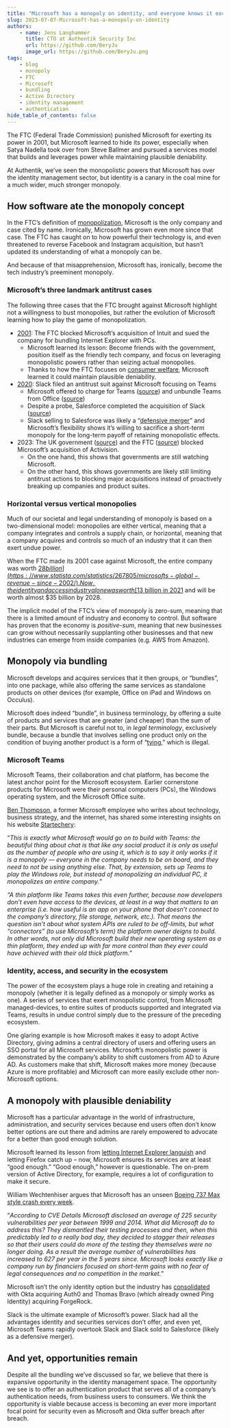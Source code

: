 ```yaml
---
title: "Microsoft has a monopoly on identity, and everyone knows it except the FTC"
slug: 2023-07-07-Microsoft-has-a-monopoly-on-identity
authors:
    - name: Jens Langhammer
      title: CTO at Authentik Security Inc
      url: https://github.com/BeryJu
      image_url: https://github.com/BeryJu.png
tags:
    - blog
    - monopoly
    - FTC
    - Microsoft
    - bundling
    - Active Directory
    - identity management
    - authentication
hide_table_of_contents: false
---
```


The FTC (Federal Trade Commission) punished Microsoft for exerting its power in 2001, but Microsoft learned to hide its power, especially when Satya Nadella took over from Steve Ballmer and pursued a services model that builds and leverages power while maintaining plausible deniability.

At Authentik, we’ve seen the monopolistic powers that Microsoft has over the identity management sector, but identity is a canary in the coal mine for a much wider, much stronger monopoly.

<!--truncate-->

## How software ate the monopoly concept

In the FTC’s definition of [monopolization](https://www.ftc.gov/advice-guidance/competition-guidance/guide-antitrust-laws/single-firm-conduct/monopolization-defined), Microsoft is the only company and case cited by name. Ironically, Microsoft has grown even more since that case. The FTC has caught on to how powerful their technology is, and even threatened to reverse Facebook and Instagram acquisition, but hasn’t updated its understanding of what a monopoly can be.

And because of that misapprehension, Microsoft has, ironically, become the tech industry’s preeminent monopoly.

### Microsoft’s three landmark antitrust cases

The following three cases that the FTC brought against Microsoft highlight not a willingness to bust monopolies, but rather the evolution of Microsoft learning how to play the game of monopolization.

-   [2001](https://www.thebignewsletter.com/p/microsoft-brings-a-cannon-to-a-knife): The FTC blocked Microsoft’s acquisition of Intuit and sued the company for bundling Internet Explorer with PCs.
    -   Microsoft learned its lesson: Become friends with the government, position itself as the friendly tech company, and focus on leveraging monopolistic powers rather than seizing actual monopolies.
    -   Thanks to how the FTC focuses on [consumer welfare](https://www.thebignewsletter.com/p/facebook-hits-1-trillion-in-market), Microsoft learned it could maintain plausible deniability.
-   [2020](https://siliconangle.com/2023/01/25/report-eu-preparing-launch-antitrust-investigation-microsoft-teams/): Slack filed an antitrust suit against Microsoft focusing on Teams
    -   Microsoft offered to charge for Teams ([source](https://www.google.com/search?q=antitrust+slack+salesforce&sourceid=chrome&ie=UTF-8#ip=1:~:text=Microsoft%20offers%20to,com%20%E2%80%BA%20articleshow)) and unbundle Teams from Office ([source](https://www.theinformation.com/briefings/microsoft-to-separate-teams-office-products-under-eu-antitrust-scrutiny))
    -   Despite a probe, Salesforce completed the acquisition of Slack ([source](https://slack.com/blog/news/salesforce-completes-acquisition-of-slack))
    -   Slack selling to Salesforce was likely a “[defensive merger](https://www.thebignewsletter.com/p/an-economy-of-godzillas-salesforce)” and Microsoft’s flexibility shows it’s willing to sacrifice a short-term monopoly for the long-term payoff of retaining monopolistic effects.
-   2023: The UK government ([source](https://www.thebignewsletter.com/p/big-tech-blocked-microsoft-stopped)) and the FTC ([source](https://www.thebignewsletter.com/p/ftc-to-block-microsoft-activision)) blocked Microsoft’s acquisition of Activision.
    -   On the one hand, this shows that governments are still watching Microsoft.
    -   On the other hand, this shows governments are likely still limiting antitrust actions to blocking major acquisitions instead of proactively breaking up companies and product suites.

### Horizontal versus vertical monopolies

Much of our societal and legal understanding of monopoly is based on a two-dimensional model: monopolies are either vertical, meaning that a company integrates and controls a supply chain, or horizontal, meaning that a company acquires and controls so much of an industry that it can then exert undue power.

When the FTC made its 2001 case against Microsoft, the entire company was worth [$28 billion](https://www.statista.com/statistics/267805/microsofts-global-revenue-since-2002/). Now, the identity and access industry alone was worth [$13 billion in 2021](https://www.globenewswire.com/news-release/2023/01/19/2591625/0/en/Identity-and-Access-Management-Market-Size-Worth-USD-34-52-Billion-by-2028-Report-by-Fortune-Business-Insights.html) and will be worth almost $35 billion by 2028.

The implicit model of the FTC’s view of monopoly is zero-sum, meaning that there is a limited amount of industry and economy to control. But software has proven that the economy is _positive-sum_, meaning that new businesses can grow without necessarily supplanting other businesses and that new industries can emerge from inside companies (e.g. AWS from Amazon).

## Monopoly via bundling

Microsoft develops and acquires services that it then groups, or “bundles”, into one package, while also offering the same services as standalone products on other devices (for example, Office on iPad and Windows on Occulus).

Microsoft does indeed “bundle”, in business terminology, by offering a suite of products and services that are greater (and cheaper) than the sum of their parts. But Microsoft is careful not to, in _legal_ _terminology_, exclusively bundle, because a bundle that involves selling one product only on the condition of buying another product is a form of “[tying](https://www.justice.gov/archives/atr/competition-and-monopoly-single-firm-conduct-under-section-2-sherman-act-chapter-5#:~:text=Tying%20occurs%20when%20a%20firm,what%20could%20be%20viewed%20as),” which is illegal.

### Microsoft Teams

Microsoft Teams, their collaboration and chat platform, has become the latest anchor point for the Microsoft ecosystem. Earlier cornerstone products for Microsoft were their personal computers (PCs), the Windows operating system, and the Microsoft Office suite.

[Ben Thompson](https://stratechery.com/2022/thin-platforms/), a former Microsoft employee who writes about technology, business strategy, and the internet, has shared some interesting insights on his website [Startechery](https://stratechery.com/2022/thin-platforms/):

“_This is exactly what Microsoft would go on to build with Teams: the beautiful thing about chat is that like any social product it is only as useful as the number of people who are using it, which is to say it only works if it is a monopoly — everyone in the company needs to be on board, and they need to not be using anything else. That, by extension, sets up Teams to play the Windows role, but instead of monopolizing an individual PC, it monopolizes an entire company._”

_“A thin platform like Teams takes this even further, because now developers don’t even have access to the devices, at least in a way that matters to an enterprise (i.e. how useful is an app on your phone that doesn’t connect to the company’s directory, file storage, network, etc.). That means the question isn’t about what system APIs are ruled to be off-limits, but what “connectors” (to use Microsoft’s term) the platform owner deigns to build. In other words, not only did Microsoft build their new operating system as a thin platform, they ended up with far more control than they ever could have achieved with their old thick platform._”

### Identity, access, and security in the ecosystem

The power of the ecosystem plays a huge role in creating and retaining a monopoly (whether it is legally defined as a monopoly or simply works as one). A series of services that exert monopolistic control, from Microsoft managed-devices, to entire suites of products supported and integrated via Teams, results in undue control simply due to the pressure of the preceding ecosystem.

One glaring example is how Microsoft makes it easy to adopt Active Directory, giving admins a central directory of users and offering users an SSO portal for all Microsoft services. Microsoft’s monopolistic power is demonstrated by the company’s ability to shift customers from AD to Azure AD. As customers make that shift, Microsoft makes more money (because Azure is more profitable) and Microsoft can more easily exclude other non-Microsoft options.

## A monopoly with plausible deniability

Microsoft has a particular advantage in the world of infrastructure, administration, and security services because end users often don’t know better options are out there and admins are rarely empowered to advocate for a better than good enough solution.

Microsoft learned its lesson from [letting Internet Explorer languish](https://stratechery.com/2022/thin-platforms/) and letting Firefox catch up – now, Microsoft ensures its services are at least “good enough.” “Good enough,” however is questionable. The on-prem version of Active Directory, for example, requires a lot of configuration to make it secure.

William Wechtenhiser argues that Microsoft has an unseen [Boeing 737 Max style crash every week](https://www.thebignewsletter.com/p/does-microsoft-have-a-boeing-737).

“_According to CVE Details Microsoft disclosed an average of 225 security vulnerabilities per year between 1999 and 2014. What did Microsoft do to address this? They dismantled their testing processes and then, when this predictably led to a really bad day, they decided to stagger their releases so that their users could do more of the testing they themselves were no longer doing. As a result the average number of vulnerabilities has increased to 627 per year in the 5 years since. Microsoft looks exactly like a company run by financiers focused on short-term gains with no fear of legal consequences and no competition in the market._”

Microsoft isn’t the only identity option but the industry has [consolidated](https://www.thebignewsletter.com/p/monopolies-and-cybersecurity-disasters) with Okta acquiring Auth0 and Thomas Bravo (which already owned Ping Identity) acquiring ForgeRock.

Slack is the ultimate example of Microsoft’s power. Slack had all the advantages identity and securities services don’t offer, and even yet, Microsoft Teams rapidly overtook Slack and Slack sold to Salesforce (likely as a defensive merger).

## And yet, opportunities remain

Despite all the bundling we’ve discussed so far, we believe that there is expansive opportunity in the identity management space. The opportunity we see is to offer an authentication product that serves all of a company’s authentication needs, from business users to consumers. We think the opportunity is viable because access is becoming an ever more important focal point for security even as Microsoft and Okta suffer breach after breach.
